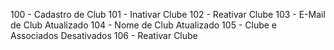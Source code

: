 

100 - Cadastro de Club
101 - Inativar Clube
102 - Reativar Clube
103 - E-Mail de Club Atualizado
104 - Nome de Club Atualizado
105 - Clube e Associados Desativados
106 - Reativar Clube